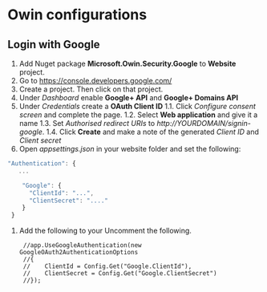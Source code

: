 # Owin configurations

## Login with Google

1. Add Nuget package **Microsoft.Owin.Security.Google** to **Website** project.
1. Go to https://console.developers.google.com/
1. Create a project. Then click on that project.
1. Under *Dashboard* enable **Google+ API** and **Google+ Domains API** 
1. Under *Credentials* create a **OAuth Client ID**
   1.1. Click *Configure consent screen* and complete the page.
   1.2. Select **Web application** and give it a name
   1.3. Set *Authorised redirect URIs* to *http://YOURDOMAIN/signin-google*.
   1.4. Click **Create** and make a note of the generated *Client ID* and *Client secret*
1. Open *appsettings.json* in your website folder and set the following:
```javascript
"Authentication": {
   ...

    "Google": {
      "ClientId": "...",
      "ClientSecret": "...."
    }
 }
 ```
1. Add the following to your Uncomment the following.

        //app.UseGoogleAuthentication(new GoogleOAuth2AuthenticationOptions
        //{
        //    ClientId = Config.Get("Google.ClientId"),
        //    ClientSecret = Config.Get("Google.ClientSecret")
        //});
